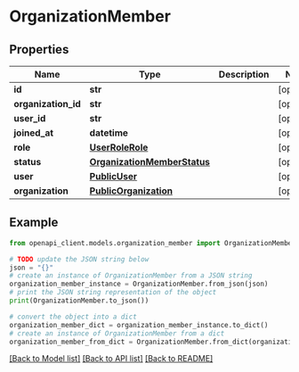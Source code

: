# OrganizationMember


## Properties

Name | Type | Description | Notes
------------ | ------------- | ------------- | -------------
**id** | **str** |  | [optional] 
**organization_id** | **str** |  | [optional] 
**user_id** | **str** |  | [optional] 
**joined_at** | **datetime** |  | [optional] 
**role** | [**UserRoleRole**](UserRoleRole.md) |  | [optional] 
**status** | [**OrganizationMemberStatus**](OrganizationMemberStatus.md) |  | [optional] 
**user** | [**PublicUser**](PublicUser.md) |  | [optional] 
**organization** | [**PublicOrganization**](PublicOrganization.md) |  | [optional] 

## Example

```python
from openapi_client.models.organization_member import OrganizationMember

# TODO update the JSON string below
json = "{}"
# create an instance of OrganizationMember from a JSON string
organization_member_instance = OrganizationMember.from_json(json)
# print the JSON string representation of the object
print(OrganizationMember.to_json())

# convert the object into a dict
organization_member_dict = organization_member_instance.to_dict()
# create an instance of OrganizationMember from a dict
organization_member_from_dict = OrganizationMember.from_dict(organization_member_dict)
```
[[Back to Model list]](../README.md#documentation-for-models) [[Back to API list]](../README.md#documentation-for-api-endpoints) [[Back to README]](../README.md)


